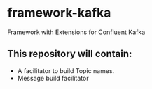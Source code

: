 # framework-kafka
Framework with Extensions for Confluent Kafka


## This repository will contain:
- A facilitator to build Topic names.
- Message build facilitator
